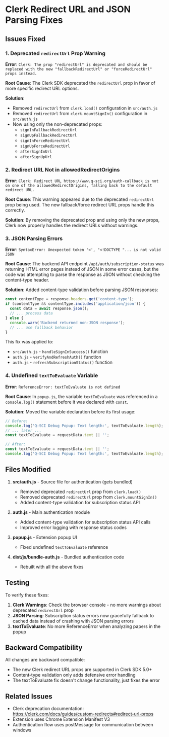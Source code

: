 # Clerk Redirect URL and JSON Parsing Fixes

## Issues Fixed

### 1. Deprecated `redirectUrl` Prop Warning
**Error**: `Clerk: The prop "redirectUrl" is deprecated and should be replaced with the new "fallbackRedirectUrl" or "forceRedirectUrl" props instead.`

**Root Cause**: The Clerk SDK deprecated the `redirectUrl` prop in favor of more specific redirect URL options.

**Solution**: 
- Removed `redirectUrl` from `clerk.load()` configuration in `src/auth.js`
- Removed `redirectUrl` from `clerk.mountSignIn()` configuration in `src/auth.js`
- Now using only the non-deprecated props:
  - `signInFallbackRedirectUrl`
  - `signUpFallbackRedirectUrl`
  - `signInForceRedirectUrl`
  - `signUpForceRedirectUrl`
  - `afterSignInUrl`
  - `afterSignUpUrl`

### 2. Redirect URL Not in allowedRedirectOrigins
**Error**: `Clerk: Redirect URL https://www.q-sci.org/auth-callback is not on one of the allowedRedirectOrigins, falling back to the default redirect URL.`

**Root Cause**: This warning appeared due to the deprecated `redirectUrl` prop being used. The new fallback/force redirect URL props handle this correctly.

**Solution**: By removing the deprecated prop and using only the new props, Clerk now properly handles the redirect URLs without warnings.

### 3. JSON Parsing Errors
**Error**: `SyntaxError: Unexpected token '<', "<!DOCTYPE "... is not valid JSON`

**Root Cause**: The backend API endpoint `/api/auth/subscription-status` was returning HTML error pages instead of JSON in some error cases, but the code was attempting to parse the response as JSON without checking the content-type header.

**Solution**: Added content-type validation before parsing JSON responses:
```javascript
const contentType = response.headers.get('content-type');
if (contentType && contentType.includes('application/json')) {
  const data = await response.json();
  // ... process data
} else {
  console.warn('Backend returned non-JSON response');
  // ... use fallback behavior
}
```

This fix was applied to:
- `src/auth.js` - `handleSignInSuccess()` function
- `auth.js` - `verifyAndRefreshAuth()` function
- `auth.js` - `refreshSubscriptionStatus()` function

### 4. Undefined `textToEvaluate` Variable
**Error**: `ReferenceError: textToEvaluate is not defined`

**Root Cause**: In `popup.js`, the variable `textToEvaluate` was referenced in a `console.log()` statement before it was declared with `const`.

**Solution**: Moved the variable declaration before its first usage:
```javascript
// Before:
console.log('Q-SCI Debug Popup: Text length:', textToEvaluate.length);
// ... later ...
const textToEvaluate = requestData.text || '';

// After:
const textToEvaluate = requestData.text || '';
console.log('Q-SCI Debug Popup: Text length:', textToEvaluate.length);
```

## Files Modified

1. **src/auth.js** - Source file for authentication (gets bundled)
   - Removed deprecated `redirectUrl` prop from `clerk.load()`
   - Removed deprecated `redirectUrl` prop from `clerk.mountSignIn()`
   - Added content-type validation for subscription status API

2. **auth.js** - Main authentication module
   - Added content-type validation for subscription status API calls
   - Improved error logging with response status codes

3. **popup.js** - Extension popup UI
   - Fixed undefined `textToEvaluate` reference

4. **dist/js/bundle-auth.js** - Bundled authentication code
   - Rebuilt with all the above fixes

## Testing

To verify these fixes:

1. **Clerk Warnings**: Check the browser console - no more warnings about deprecated `redirectUrl` prop
2. **JSON Parsing**: Subscription status errors now gracefully fallback to cached data instead of crashing with JSON parsing errors
3. **textToEvaluate**: No more ReferenceError when analyzing papers in the popup

## Backward Compatibility

All changes are backward compatible:
- The new Clerk redirect URL props are supported in Clerk SDK 5.0+
- Content-type validation only adds defensive error handling
- The textToEvaluate fix doesn't change functionality, just fixes the error

## Related Issues

- Clerk deprecation documentation: https://clerk.com/docs/guides/custom-redirects#redirect-url-props
- Extension uses Chrome Extension Manifest V3
- Authentication flow uses postMessage for communication between windows
